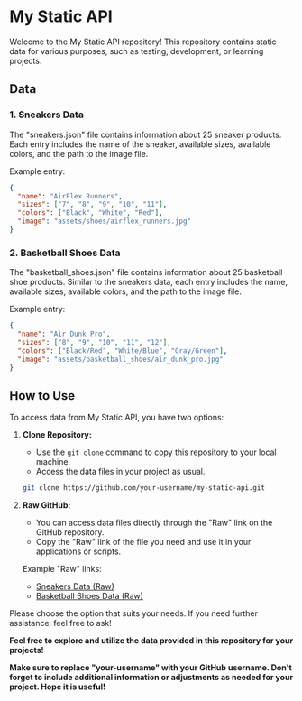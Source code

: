 # My Static API

Welcome to the My Static API repository! This repository contains static data for various purposes, such as testing, development, or learning projects.

## Data

### 1. Sneakers Data

The "sneakers.json" file contains information about 25 sneaker products. Each entry includes the name of the sneaker, available sizes, available colors, and the path to the image file.

Example entry:

```json
{
  "name": "AirFlex Runners",
  "sizes": ["7", "8", "9", "10", "11"],
  "colors": ["Black", "White", "Red"],
  "image": "assets/shoes/airflex_runners.jpg"
}
```

### 2. Basketball Shoes Data

The "basketball_shoes.json" file contains information about 25 basketball shoe products. Similar to the sneakers data, each entry includes the name, available sizes, available colors, and the path to the image file.

Example entry:

```json
{
  "name": "Air Dunk Pro",
  "sizes": ["8", "9", "10", "11", "12"],
  "colors": ["Black/Red", "White/Blue", "Gray/Green"],
  "image": "assets/basketball_shoes/air_dunk_pro.jpg"
}
```

## How to Use

To access data from My Static API, you have two options:

1. **Clone Repository:**
   - Use the `git clone` command to copy this repository to your local machine.
   - Access the data files in your project as usual.

    ```bash
    git clone https://github.com/your-username/my-static-api.git
    ```

2. **Raw GitHub:**
   - You can access data files directly through the "Raw" link on the GitHub repository.
   - Copy the "Raw" link of the file you need and use it in your applications or scripts.

   Example "Raw" links:
   - [Sneakers Data (Raw)](https://raw.githubusercontent.com/RH203/my-static-api/main/sneakers_shoes.json)
   - [Basketball Shoes Data (Raw)](https://raw.githubusercontent.com/RH203/my-static-api/main/basketball_shoes.json)

Please choose the option that suits your needs. If you need further assistance, feel free to ask!


**Feel free to explore and utilize the data provided in this repository for your projects!**


**Make sure to replace "your-username" with your GitHub username. Don't forget to include additional information or adjustments as needed for your project. Hope it is useful!**